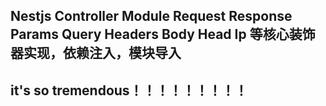 ## Nestjs Controller Module Request Response Params Query Headers Body Head Ip 等核心装饰器实现，依赖注入，模块导入

## it's so tremendous！！！！！！！！！
